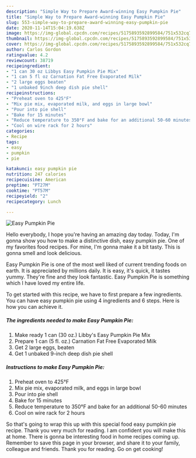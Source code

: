 ```yaml
---
description: "Simple Way to Prepare Award-winning Easy Pumpkin Pie"
title: "Simple Way to Prepare Award-winning Easy Pumpkin Pie"
slug: 553-simple-way-to-prepare-award-winning-easy-pumpkin-pie
date: 2020-11-14T15:04:19.638Z
image: https://img-global.cpcdn.com/recipes/5175893592899584/751x532cq70/easy-pumpkin-pie-recipe-main-photo.jpg
thumbnail: https://img-global.cpcdn.com/recipes/5175893592899584/751x532cq70/easy-pumpkin-pie-recipe-main-photo.jpg
cover: https://img-global.cpcdn.com/recipes/5175893592899584/751x532cq70/easy-pumpkin-pie-recipe-main-photo.jpg
author: Carlos Gordon
ratingvalue: 4.2
reviewcount: 38719
recipeingredient:
- "1 can 30 oz Libbys Easy Pumpkin Pie Mix"
- "1 can 5 fl oz Carnation Fat Free Evaporated Milk"
- "2 large eggs beaten"
- "1 unbaked 9inch deep dish pie shell"
recipeinstructions:
- "Preheat oven to 425°F"
- "Mix pie mix, evaporated milk, and eggs in large bowl"
- "Pour into pie shell"
- "Bake for 15 minutes"
- "Reduce temperature to 350°F and bake for an additional 50-60 minutes"
- "Cool on wire rack for 2 hours"
categories:
- Recipe
tags:
- easy
- pumpkin
- pie

katakunci: easy pumpkin pie 
nutrition: 247 calories
recipecuisine: American
preptime: "PT27M"
cooktime: "PT57M"
recipeyield: "2"
recipecategory: Lunch

---
```



![Easy Pumpkin Pie](https://img-global.cpcdn.com/recipes/5175893592899584/751x532cq70/easy-pumpkin-pie-recipe-main-photo.jpg)

Hello everybody, I hope you're having an amazing day today. Today, I'm gonna show you how to make a distinctive dish, easy pumpkin pie. One of my favorites food recipes. For mine, I'm gonna make it a bit tasty. This is gonna smell and look delicious.



Easy Pumpkin Pie is one of the most well liked of current trending foods on earth. It is appreciated by millions daily. It is easy, it's quick, it tastes yummy. They're fine and they look fantastic. Easy Pumpkin Pie is something which I have loved my entire life.


To get started with this recipe, we have to first prepare a few ingredients. You can have easy pumpkin pie using 4 ingredients and 6 steps. Here is how you can achieve it.

<!--inarticleads1-->

##### The ingredients needed to make Easy Pumpkin Pie:

1. Make ready 1 can (30 oz.) Libby&#39;s Easy Pumpkin Pie Mix
1. Prepare 1 can (5 fl. oz.) Carnation Fat Free Evaporated Milk
1. Get 2 large eggs, beaten
1. Get 1 unbaked 9-inch deep dish pie shell




<!--inarticleads2-->

##### Instructions to make Easy Pumpkin Pie:

1. Preheat oven to 425°F
1. Mix pie mix, evaporated milk, and eggs in large bowl
1. Pour into pie shell
1. Bake for 15 minutes
1. Reduce temperature to 350°F and bake for an additional 50-60 minutes
1. Cool on wire rack for 2 hours




So that's going to wrap this up with this special food easy pumpkin pie recipe. Thank you very much for reading. I am confident you will make this at home. There is gonna be interesting food in home recipes coming up. Remember to save this page in your browser, and share it to your family, colleague and friends. Thank you for reading. Go on get cooking!
